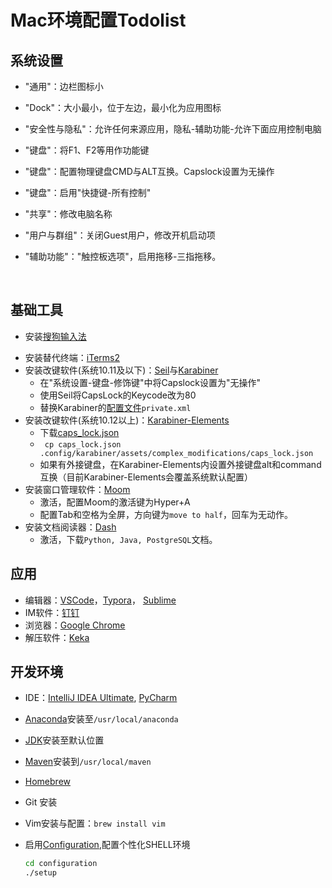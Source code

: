# Mac环境配置Todolist

## 系统设置

* "通用"：边栏图标小

* "Dock"：大小最小，位于左边，最小化为应用图标

* "安全性与隐私"：允许任何来源应用，隐私-辅助功能-允许下面应用控制电脑

* "键盘"：将F1、F2等用作功能键

* "键盘"：配置物理键盘CMD与ALT互换。Capslock设置为无操作

* "键盘"：启用"快捷键-所有控制"

* "共享"：修改电脑名称

* "用户与群组"：关闭Guest用户，修改开机启动项

* "辅助功能"："触控板选项"，启用拖移-三指拖移。

  ​

## 基础工具

* 安装[搜狗输入法](http://pinyin.sogou.com/mac/)

- 安装替代终端：[iTerms2](http://www.iterm2.com)
- 安装改键软件(系统10.11及以下)：[Seil](https://pqrs.org/osx/karabiner/seil.html.en)与[Karabiner](https://pqrs.org/osx/karabiner/)
  - 在"系统设置-键盘-修饰键"中将Capslock设置为"无操作"
  - 使用Seil将CapsLock的Keycode改为80
  - 替换Karabiner的[配置文件](https://github.com/htw0056/mac_configuration/blob/master/KarabinerConfiguration/private.xml)`private.xml`
- 安装改键软件(系统10.12以上)：[Karabiner-Elements](https://pqrs.org/osx/karabiner/)
  - 下载[caps_lock.json](https://github.com/htw0056/mac_configuration/blob/master/KarabinerConfiguration/caps_lock.json)
  - ` cp caps_lock.json .config/karabiner/assets/complex_modifications/caps_lock.json`
  - 如果有外接键盘，在Karabiner-Elements内设置外接键盘alt和command互换（目前Karabiner-Elements会覆盖系统默认配置）
- 安装窗口管理软件：[Moom](https://manytricks.com/moom/)
  - 激活，配置Moom的激活键为Hyper+A
  - 配置Tab和空格为全屏，方向键为`move to half`，回车为无动作。
- 安装文档阅读器：[Dash](https://kapeli.com)
  - 激活，下载`Python, Java, PostgreSQL`文档。




## 应用

* 编辑器：[VSCode](https://code.visualstudio.com)，[Typora](https://www.typora.io)， [Sublime](https://www.sublimetext.com/)
* IM软件：[钉钉](https://www.dingtalk.com)
* 浏览器：[Google Chrome](http://www.google.cn/intl/zh-CN/chrome/browser/desktop/index.html)
* 解压软件：[Keka](http://www.kekaosx.com/en/)




## 开发环境

* IDE：[IntelliJ IDEA Ultimate](http://www.jetbrains.com/idea/), [PyCharm](https://www.jetbrains.com/pycharm/download/#section=mac)

* [Anaconda](https://www.anaconda.com/download/#macos)安装至`/usr/local/anaconda`

* [JDK](http://www.oracle.com/technetwork/java/javase/downloads/jdk8-downloads-2133151.html)安装至默认位置

* [Maven](https://maven.apache.org/)安装到`/usr/local/maven`

* [Homebrew](https://brew.sh/)

* Git 安装

* Vim安装与配置：`brew install vim`

* 启用[Configuration](https://github.com/htw0056/mac_configuration/tree/master/configuration),配置个性化SHELL环境

  ```bash
  cd configuration
  ./setup
  ```

  ​



